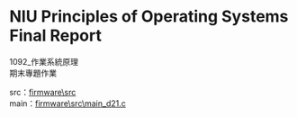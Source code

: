 # NIU Principles of Operating Systems Final Report

1092_作業系統原理  
期末專題作業

src：[firmware\src](firmware\src)  
main：[firmware\src\main_d21.c](firmware\src\main_d21.c)
